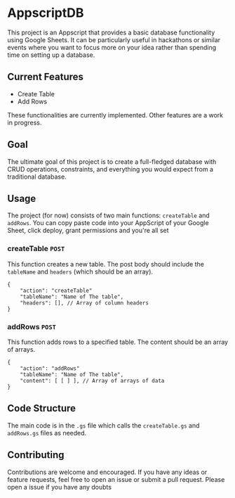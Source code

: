 # AppscriptDB

This project is an Appscript that provides a basic database functionality using Google Sheets. It can be particularly useful in hackathons or similar events where you want to focus more on your idea rather than spending time on setting up a database.

## Current Features

- Create Table
- Add Rows

These functionalities are currently implemented. Other features are a work in progress.

## Goal

The ultimate goal of this project is to create a full-fledged database with CRUD operations, constraints, and everything you would expect from a traditional database.

## Usage

The project (for now) consists of two main functions: `createTable` and `addRows`.
You can copy paste code into your AppScript of your Google Sheet, click deploy, grant permissions and you're all set

### createTable `POST`

This function creates a new table. The post body should include the `tableName` and `headers` (which should be an array).

```
{
    "action": "createTable"
    "tableName": "Name of The table",
    "headers": [], // Array of column headers
}
```

### addRows `POST`

This function adds rows to a specified table. The content should be an array of arrays.

```
{
    "action": "addRows"
    "tableName": "Name of The table",
    "content": [ [ ] ], // Array of arrays of data
}
```

## Code Structure

The main code is in the `.gs` file which calls the `createTable.gs` and `addRows.gs` files as needed.

## Contributing

Contributions are welcome and encouraged. If you have any ideas or feature requests, feel free to open an issue or submit a pull request. Please open a issue if you have any doubts

